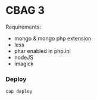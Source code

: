 CBAG 3
========================
Requirements:
* mongo & mongo php extension
* less
* phar enabled in php.ini
* nodeJS
* imagick

### Deploy

`cap deploy`
